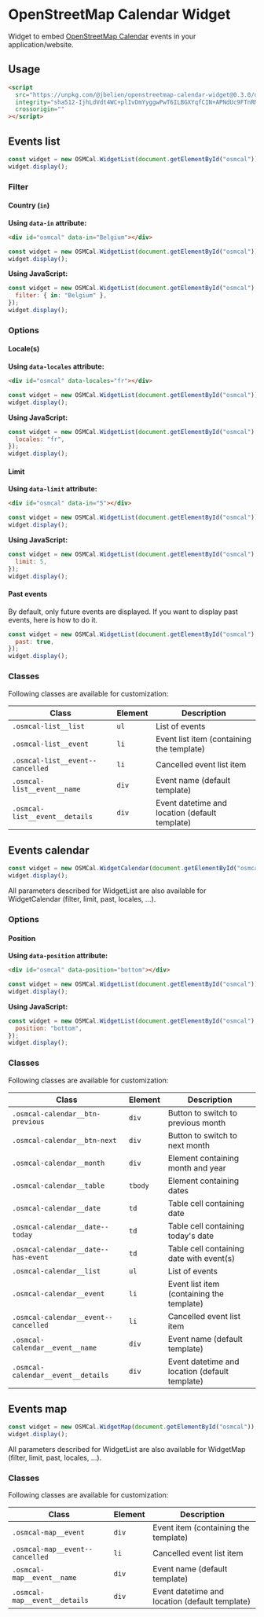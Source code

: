 # OpenStreetMap Calendar Widget

Widget to embed [OpenStreetMap Calendar](https://osmcal.org/) events in your application/website.

## Usage

```html
<script
  src="https://unpkg.com/@jbelien/openstreetmap-calendar-widget@0.3.0/dist/osmcal.js"
  integrity="sha512-IjhLdVdt4WC+plIvDmYyggwPwT6ILBGXYqfCIN+APNdUc9FTnRMpZnQPB0C9ElrN8YHie/UqhiJ4xtPyh+HTHA=="
  crossorigin=""
></script>
```

## Events list

```js
const widget = new OSMCal.WidgetList(document.getElementById("osmcal"));
widget.display();
```

### Filter

#### Country (`in`)

**Using `data-in` attribute:**

```html
<div id="osmcal" data-in="Belgium"></div>
```

```js
const widget = new OSMCal.WidgetList(document.getElementById("osmcal"));
widget.display();
```

**Using JavaScript:**

```js
const widget = new OSMCal.WidgetList(document.getElementById("osmcal"), {
  filter: { in: "Belgium" },
});
widget.display();
```

### Options

#### Locale(s)

**Using `data-locales` attribute:**

```html
<div id="osmcal" data-locales="fr"></div>
```

```js
const widget = new OSMCal.WidgetList(document.getElementById("osmcal"));
widget.display();
```

**Using JavaScript:**

```js
const widget = new OSMCal.WidgetList(document.getElementById("osmcal"), {
  locales: "fr",
});
widget.display();
```

#### Limit

**Using `data-limit` attribute:**

```html
<div id="osmcal" data-in="5"></div>
```

```js
const widget = new OSMCal.WidgetList(document.getElementById("osmcal"));
widget.display();
```

**Using JavaScript:**

```js
const widget = new OSMCal.WidgetList(document.getElementById("osmcal"), {
  limit: 5,
});
widget.display();
```

#### Past events

By default, only future events are displayed. If you want to display past events, here is how to do it.

```js
const widget = new OSMCal.WidgetList(document.getElementById("osmcal"), {
  past: true,
});
widget.display();
```

### Classes

Following classes are available for customization:

| Class                            | Element | Description                                    |
| -------------------------------- | ------- | ---------------------------------------------- |
| `.osmcal-list__list`             | `ul`    | List of events                                 |
| `.osmcal-list__event`            | `li`    | Event list item (containing the template)      |
| `.osmcal-list__event--cancelled` | `li`    | Cancelled event list item                      |
| `.osmcal-list__event__name`      | `div`   | Event name (default template)                  |
| `.osmcal-list__event__details`   | `div`   | Event datetime and location (default template) |

## Events calendar

```js
const widget = new OSMCal.WidgetCalendar(document.getElementById("osmcal"));
widget.display();
```

All parameters described for WidgetList are also available for WidgetCalendar (filter, limit, past, locales, ...).

### Options

#### Position

**Using `data-position` attribute:**

```html
<div id="osmcal" data-position="bottom"></div>
```

```js
const widget = new OSMCal.WidgetList(document.getElementById("osmcal"));
widget.display();
```

**Using JavaScript:**

```js
const widget = new OSMCal.WidgetList(document.getElementById("osmcal"), {
  position: "bottom",
});
widget.display();
```

### Classes

Following classes are available for customization:

| Class                                | Element | Description                                    |
| ------------------------------------ | ------- | ---------------------------------------------- |
| `.osmcal-calendar__btn-previous`     | `div`   | Button to switch to previous month             |
| `.osmcal-calendar__btn-next`         | `div`   | Button to switch to next month                 |
| `.osmcal-calendar__month`            | `div`   | Element containing month and year              |
| `.osmcal-calendar__table`            | `tbody` | Element containing dates                       |
| `.osmcal-calendar__date`             | `td`    | Table cell containing date                     |
| `.osmcal-calendar__date--today`      | `td`    | Table cell containing today's date             |
| `.osmcal-calendar__date--has-event`  | `td`    | Table cell containing date with event(s)       |
| `.osmcal-calendar__list`             | `ul`    | List of events                                 |
| `.osmcal-calendar__event`            | `li`    | Event list item (containing the template)      |
| `.osmcal-calendar__event--cancelled` | `li`    | Cancelled event list item                      |
| `.osmcal-calendar__event__name`      | `div`   | Event name (default template)                  |
| `.osmcal-calendar__event__details`   | `div`   | Event datetime and location (default template) |

## Events map

```js
const widget = new OSMCal.WidgetMap(document.getElementById("osmcal"));
widget.display();
```

All parameters described for WidgetList are also available for WidgetMap (filter, limit, past, locales, ...).

### Classes

Following classes are available for customization:

| Class                           | Element | Description                                    |
| ------------------------------- | ------- | ---------------------------------------------- |
| `.osmcal-map__event`            | `div`   | Event item (containing the template)           |
| `.osmcal-map__event--cancelled` | `li`    | Cancelled event list item                      |
| `.osmcal-map__event__name`      | `div`   | Event name (default template)                  |
| `.osmcal-map__event__details`   | `div`   | Event datetime and location (default template) |
